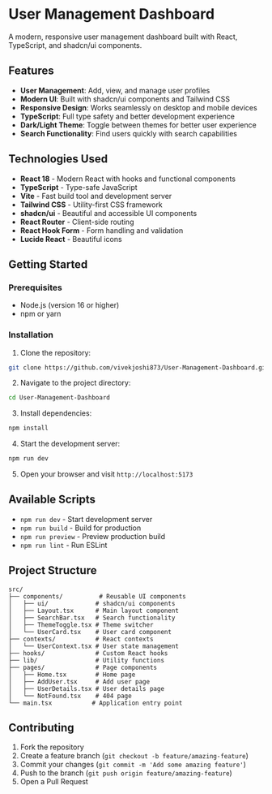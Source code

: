 # User Management Dashboard

A modern, responsive user management dashboard built with React, TypeScript, and shadcn/ui components.

## Features

- **User Management**: Add, view, and manage user profiles
- **Modern UI**: Built with shadcn/ui components and Tailwind CSS
- **Responsive Design**: Works seamlessly on desktop and mobile devices
- **TypeScript**: Full type safety and better development experience
- **Dark/Light Theme**: Toggle between themes for better user experience
- **Search Functionality**: Find users quickly with search capabilities

## Technologies Used

- **React 18** - Modern React with hooks and functional components
- **TypeScript** - Type-safe JavaScript
- **Vite** - Fast build tool and development server
- **Tailwind CSS** - Utility-first CSS framework
- **shadcn/ui** - Beautiful and accessible UI components
- **React Router** - Client-side routing
- **React Hook Form** - Form handling and validation
- **Lucide React** - Beautiful icons

## Getting Started

### Prerequisites

- Node.js (version 16 or higher)
- npm or yarn

### Installation

1. Clone the repository:
```bash
git clone https://github.com/vivekjoshi873/User-Management-Dashboard.git
```

2. Navigate to the project directory:
```bash
cd User-Management-Dashboard
```

3. Install dependencies:
```bash
npm install
```

4. Start the development server:
```bash
npm run dev
```

5. Open your browser and visit `http://localhost:5173`

## Available Scripts

- `npm run dev` - Start development server
- `npm run build` - Build for production
- `npm run preview` - Preview production build
- `npm run lint` - Run ESLint

## Project Structure

```
src/
├── components/          # Reusable UI components
│   ├── ui/             # shadcn/ui components
│   ├── Layout.tsx      # Main layout component
│   ├── SearchBar.tsx   # Search functionality
│   ├── ThemeToggle.tsx # Theme switcher
│   └── UserCard.tsx    # User card component
├── contexts/           # React contexts
│   └── UserContext.tsx # User state management
├── hooks/              # Custom React hooks
├── lib/                # Utility functions
├── pages/              # Page components
│   ├── Home.tsx        # Home page
│   ├── AddUser.tsx     # Add user page
│   ├── UserDetails.tsx # User details page
│   └── NotFound.tsx    # 404 page
└── main.tsx           # Application entry point
```

## Contributing

1. Fork the repository
2. Create a feature branch (`git checkout -b feature/amazing-feature`)
3. Commit your changes (`git commit -m 'Add some amazing feature'`)
4. Push to the branch (`git push origin feature/amazing-feature`)
5. Open a Pull Request

